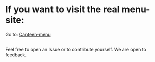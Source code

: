 # If you want to visit the real menu-site:
Go to: [Canteen-menu](https://jofahd.github.io/Kantine/webseite/)

<br>
Feel free to open an Issue or to contribute yourself. We are open to feedback.